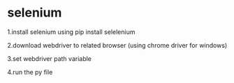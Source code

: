 # selenium

1.install selenium using
pip install selelenium

2.download webdriver to related browser
(using chrome driver for windows)

3.set webdriver path variable

4.run the py file
